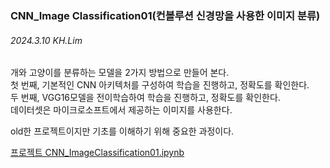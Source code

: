 ### CNN_Image Classification01(컨볼루션 신경망을 사용한 이미지 분류)
###### 2024.3.10 KH.Lim
개와 고양이를 분류하는 모델을 2가지 방법으로 만들어 본다.   
첫 번째, 기본적인 CNN 아키텍처를 구성하여 학습을 진행하고, 정확도를 확인한다.   
두 번째, VGG16모델을 전이학습하여 학습을 진행하고, 정확도를 확인한다.  
데이터셋은 마이크로소프트에서 제공하는 이미지를 사용한다.  
  
old한 프로젝트이지만 기초를 이해하기 위해 중요한 과정이다.  

[프로젝트 CNN_ImageClassification01.ipynb](https://github.com/kanghyoukLim/CNN_ImageClassification01/blob/main/CNN_ImageClassification01.ipynb)
